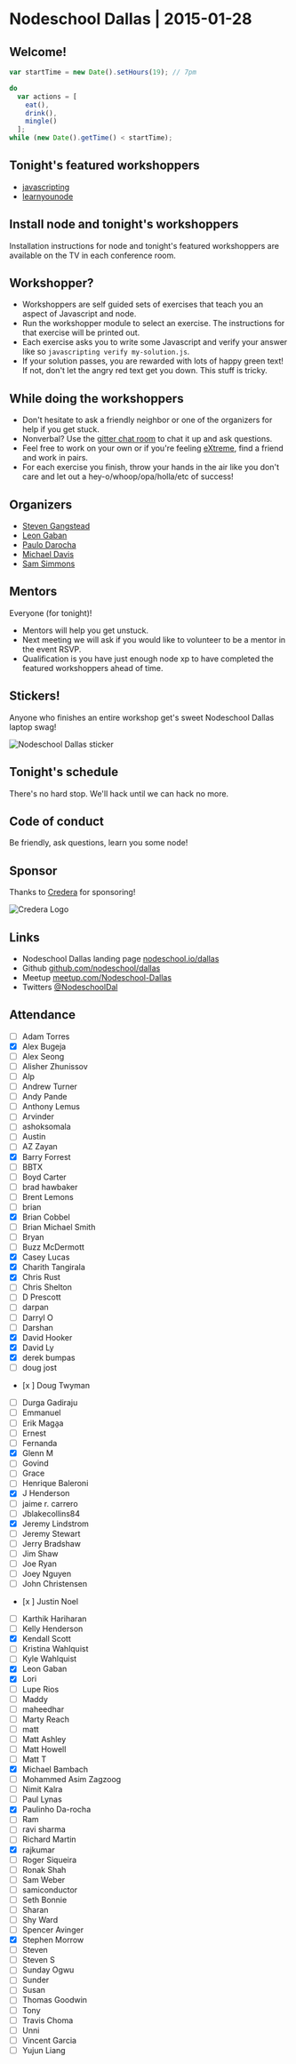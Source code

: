 # Nodeschool Dallas | 2015-01-28

## Welcome!

```javascript
var startTime = new Date().setHours(19); // 7pm

do
  var actions = [
    eat(),
    drink(),
    mingle()
  ];
while (new Date().getTime() < startTime);
```

## Tonight's featured workshoppers

- [javascripting](https://github.com/sethvincent/javascripting)
- [learnyounode](https://github.com/rvagg/learnyounode)

## Install node and tonight's workshoppers

Installation instructions for node and tonight's featured workshoppers are available on the TV in each conference room.

## Workshopper?

- Workshoppers are self guided sets of exercises that teach you an aspect
  of Javascript and node.
- Run the workshopper module to select an exercise. The instructions for
  that exercise will be printed out.
- Each exercise asks you to write some Javascript and verify your
  answer like so `javascripting verify my-solution.js`.
- If your solution passes, you are rewarded with lots of happy green
  text! If not, don't let the angry red text get you down. This stuff is
  tricky.

## While doing the workshoppers

- Don't hesitate to ask a friendly neighbor or one of the organizers for
  help if you get stuck.
- Nonverbal? Use the [gitter chat room](https://gitter.im/nodeschool/dallas)
  to chat it up and ask questions.
- Feel free to work on your own or if you're feeling
  [eXtreme](http://en.wikipedia.org/wiki/Extreme_programming), find a
  friend and work in pairs.
- For each exercise you finish, throw your hands in the air like you
  don't care and let out a hey-o/whoop/opa/holla/etc of success!

## Organizers

- [Steven Gangstead](https://github.com/gangstead)
- [Leon Gaban](https://github.com/leongaban)
- [Paulo Darocha](https://github.com/prochafilho)
- [Michael Davis](https://github.com/michaeledavis)
- [Sam Simmons](https://github.com/samiconductor)

## Mentors

Everyone (for tonight)!

- Mentors will help you get unstuck.
- Next meeting we will ask if you would like to volunteer to be a mentor
  in the event RSVP.
- Qualification is you have just enough node xp to have completed the
  featured workshoppers ahead of time.

## Stickers!

Anyone who finishes an entire workshop get's sweet Nodeschool Dallas laptop swag!

![Nodeschool Dallas sticker](../assets/images/nodeschool-dallas.png)

## Tonight's schedule

There's no hard stop. We'll hack until we can hack no more.

## Code of conduct

Be friendly, ask questions, learn you some node!

## Sponsor

Thanks to [Credera](http://www.credera.com) for sponsoring!

![Credera Logo](../assets/images/credera-logo.jpg)

## Links

- Nodeschool Dallas landing page [nodeschool.io/dallas](http://nodeschool.io/dallas/)
- Github [github.com/nodeschool/dallas](https://github.com/nodeschool/dallas)
- Meetup [meetup.com/Nodeschool-Dallas](http://www.meetup.com/Nodeschool-Dallas/)
- Twitters [@NodeschoolDal](https://twitter.com/nodeschooldal)

## Attendance
- [ ] Adam Torres
- [X] Alex Bugeja
- [ ] Alex Seong
- [ ] Alisher  Zhunissov
- [ ] Alp
- [ ] Andrew Turner
- [ ] Andy Pande
- [ ] Anthony Lemus
- [ ] Arvinder
- [ ] ashoksomala
- [ ] Austin
- [ ] AZ Zayan
- [X] Barry Forrest
- [ ] BBTX
- [ ] Boyd Carter
- [ ] brad hawbaker
- [ ] Brent Lemons
- [ ] brian
- [x] Brian Cobbel
- [ ] Brian Michael Smith
- [ ] Bryan
- [ ] Buzz McDermott
- [x] Casey Lucas
- [x] Charith Tangirala
- [x] Chris Rust
- [ ] Chris Shelton
- [ ] D Prescott
- [ ] darpan
- [ ] Darryl O
- [ ] Darshan
- [x] David Hooker
- [x] David Ly
- [x] derek bumpas
- [ ] doug jost
- [x ] Doug Twyman
- [ ] Durga Gadiraju
- [ ] Emmanuel
- [ ] Erik Maga̱a
- [ ] Ernest
- [ ] Fernanda
- [x] Glenn M
- [ ] Govind
- [ ] Grace
- [ ] Henrique Baleroni
- [x] J Henderson
- [ ] jaime r. carrero
- [ ] Jblakecollins84
- [x] Jeremy Lindstrom
- [ ] Jeremy Stewart
- [ ] Jerry Bradshaw
- [ ] Jim Shaw
- [ ] Joe Ryan
- [ ] Joey Nguyen
- [ ] John Christensen
- [x ] Justin Noel
- [ ] Karthik Hariharan
- [ ] Kelly Henderson
- [x] Kendall Scott
- [ ] Kristina Wahlquist
- [ ] Kyle Wahlquist
- [x] Leon Gaban
- [X] Lori
- [ ] Lupe Rios
- [ ] Maddy
- [ ] maheedhar
- [ ] Marty Reach
- [ ] matt
- [ ] Matt Ashley
- [ ] Matt Howell
- [ ] Matt T
- [X] Michael Bambach
- [ ] Mohammed Asim Zagzoog
- [ ] Nimit Kalra
- [ ] Paul Lynas
- [X] Paulinho Da-rocha
- [ ] Ram
- [ ] ravi sharma
- [ ] Richard Martin
- [x] rajkumar
- [ ] Roger Siqueira
- [ ] Ronak Shah
- [ ] Sam Weber
- [ ] samiconductor
- [ ] Seth Bonnie
- [ ] Sharan
- [ ] Shy Ward
- [ ] Spencer Avinger
- [x] Stephen Morrow
- [ ] Steven
- [ ] Steven S
- [ ] Sunday Ogwu
- [ ] Sunder
- [ ] Susan
- [ ] Thomas Goodwin
- [ ] Tony
- [ ] Travis Choma
- [ ] Unni
- [ ] Vincent Garcia
- [ ] Yujun Liang
